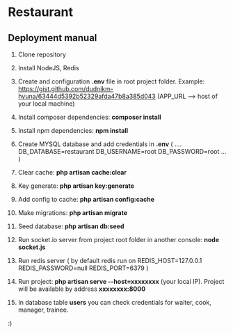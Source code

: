 # Restaurant

## Deployment manual

1. Clone repository
2. Install NodeJS, Redis
3. Create and configuration **.env** file in root project folder. Example: https://gist.github.com/dudnikm-hyuna/63444d5392b52329afda47b8a385d043
    (APP_URL  --> host of your local machine)
4. Install composer dependencies:  **composer install**
5. Install npm dependencies:  **npm install**
6. Create MYSQL database and add credentials  in **.env**
    (
    ....
     DB_DATABASE=restaurant
     DB_USERNAME=root
     DB_PASSWORD=root
    ...
    )

7. Clear cache: **php artisan cache:clear**
8. Key generate: **php artisan key:generate**
9. Add config to cache: **php artisan config:cache**
10. Make migrations: **php artisan migrate**
11. Seed database: **php artisan db:seed**
12. Run socket.io server from project root folder in another console: **node socket.js**
13. Run redis server
    ( by default redis run on
    REDIS_HOST=127.0.0.1
    REDIS_PASSWORD=null
    REDIS_PORT=6379
    )
14. Run project: **php artisan serve --host=xxxxxxxx** (your local IP). Project will be available by address **xxxxxxxx:8000**

15. In database table **users** you can check credentials for waiter, cook, manager, trainee.

:)